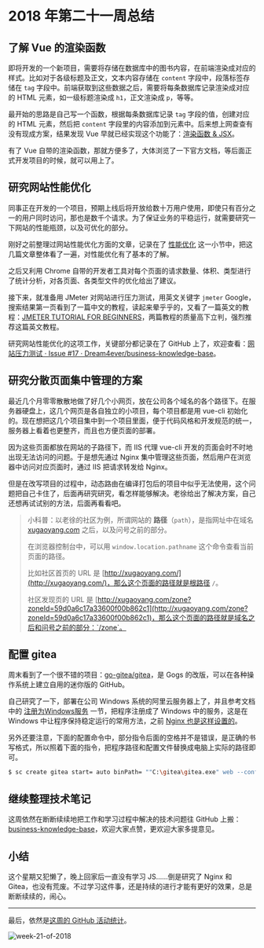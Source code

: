# 2018 年第二十一周总结

## 了解 Vue 的渲染函数

即将开发的一个新项目，需要将存储在数据库中的图书内容，在前端渲染成对应的样式。比如对于各级标题及正文，文本内容存储在 `content` 字段中，段落标签存储在 `tag` 字段中。前端获取到这些数据之后，需要将每条数据库记录渲染成对应的 HTML 元素，如一级标题渲染成 `h1`，正文渲染成 `p`，等等。

最开始的思路是自己写一个函数，根据每条数据库记录 `tag` 字段的值，创建对应的 HTML 元素，然后把 `content` 字段里的内容添加到元素中。后来想上网查查有没有现成方案，结果发现 Vue 早就已经实现这个功能了：[渲染函数 & JSX](https://cn.vuejs.org/v2/guide/render-function.html)。

有了 Vue 自带的渲染函数，那就方便多了，大体浏览了一下官方文档，等后面正式开发项目的时候，就可以用上了。

## 研究网站性能优化

同事正在开发的一个项目，预期上线后将开放给数十万用户使用，即使只有百分之一的用户同时访问，那也是数千个请求。为了保证业务的平稳运行，就需要研究一下网站的性能瓶颈，以及可优化的部分。

刚好之前整理过网站性能优化方面的文章，记录在了 [性能优化](https://github.com/Dream4ever/Coding-Life/blob/master/Front-End/Front-End%20Resource%20Collection.md#%E6%80%A7%E8%83%BD%E4%BC%98%E5%8C%96) 这一小节中，把这几篇文章整体看了一遍，对性能优化有了基本的了解。

之后又利用 Chrome 自带的开发者工具对每个页面的请求数量、体积、类型进行了统计分析，对各页面、各类型文件的优化给出了建议。

接下来，就准备用 JMeter 对网站进行压力测试，用英文关键字 `jmeter` Google，搜索结果第一页看到了一篇中文的教程，读起来晕乎乎的，又看了一篇英文的教程：[JMETER TUTORIAL FOR BEGINNERS](https://octoperf.com/blog/2018/03/29/jmeter-tutorial/)，两篇教程的质量高下立判，强烈推荐这篇英文教程。

研究网站性能优化的这项工作，关键部分都记录在了 GitHub 上了，欢迎查看：[网站压力测试 · Issue #17 · Dream4ever/business-knowledge-base](https://github.com/Dream4ever/business-knowledge-base/issues/17)。

## 研究分散页面集中管理的方案

最近几个月零零散散地做了好几个小网页，放在公司各个域名的各个路径下。在服务器硬盘上，这几个网页是各自独立的小项目，每个项目都是用 vue-cli 初始化的。现在想把这几个项目集中到一个项目里面，便于代码风格和开发规范的统一，服务器上看着也更整齐，而且也方便页面的部署。

因为这些页面都放在网站的子路径下，而 IIS 代理 vue-cli 开发的页面会时不时地出现无法访问的问题。于是想先通过 Nginx 集中管理这些页面，然后用户在浏览器中访问对应页面时，通过 IIS 把请求转发给 Nginx。

但是在改写项目的过程中，动态路由在编译打包后的项目中似乎无法使用，这个问题把自己卡住了，后面再研究研究，看怎样能够解决。老徐给出了解决方案，自己还想再试试别的方法，后面再看看吧。

> 小科普：以老徐的社区为例，所谓网站的 **路径**（`path`），是指网址中在域名 [xugaoyang.com](http://xugaoyang.com/) 之后，以及问号之前的部分。
>
> 在浏览器控制台中，可以用 `window.location.pathname` 这个命令查看当前页面的路径。
>
> 比如社区首页的 URL 是 [http://xugaoyang.com/](http://xugaoyang.com/)，那么这个页面的路径就是根路径 `/`。
>
> 社区发现页的 URL 是 [http://xugaoyang.com/zone?zoneId=59d0a6c17a33600f00b862c1](http://xugaoyang.com/zone?zoneId=59d0a6c17a33600f00b862c1)，那么这个页面的路径就是域名之后和问号之前的部分：`/zone`。

## 配置 gitea

周末看到了一个很不错的项目：[go-gitea/gitea](https://github.com/go-gitea/gitea)，是 Gogs 的改版，可以在各种操作系统上建立自用的迷你版的 GitHub。

自己研究了一下，部署在公司 Windows 系统的阿里云服务器上了，并且参考文档中的 [注册为Windows服务](https://docs.gitea.io/zh-cn/windows-service/) 一节，把程序注册成了 Windows 中的服务，这是在 Windows 中让程序保持稳定运行的常用方法，之前 [Nginx 也是这样设置的](https://github.com/Dream4ever/JavaScript/blob/master/weekly-review/2018-20.md#windows-%E4%B8%8B%E7%9A%84-nginx-%E6%9C%8D%E5%8A%A1%E5%8C%96)。

另外还要注意，下面的配置命令中，部分指令后面的空格并不是错误，是正确的书写格式，所以照着下面的指令，把程序路径和配置文件替换成电脑上实际的路径即可。

```bash
$ sc create gitea start= auto binPath= ""C:\gitea\gitea.exe" web --config "C:\gitea\custom\conf\app.ini""
```

## 继续整理技术笔记

这周依然在断断续续地把工作和学习过程中解决的技术问题往 GitHub 上搬：[business-knowledge-base](https://github.com/Dream4ever/business-knowledge-base/projects/1?fullscreen=true)，欢迎大家点赞，更欢迎大家多提意见。

## 小结

这个星期又犯懒了，晚上回家后一直没有学习 JS……倒是研究了 Nginx 和 Gitea，也没有荒废。不过学习这件事，还是持续的进行才能有更好的效果，总是断断续续的，闹心。

---

最后，依然是[这周的 GitHub 活动统计](https://github.com/Dream4ever?tab=overview&from=2018-05-21&to=2018-05-28)。

![week-21-of-2018](http://owve9bvtw.bkt.clouddn.com/FgE5XDEkzBeSdjzU06h933IVZ-Ji)
